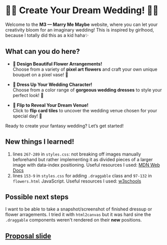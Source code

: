 # 🌸💐 **Create Your Dream Wedding!** 💐🌸

Welcome to the **M3 — Marry Me Maybe** website, where you can let your creativity bloom for an imaginary wedding! This is inspired by girlhood, because I totally did this as a kid haha✨

## What can you do here?

- **🌷 Design Beautiful Flower Arrangements!**  
  Choose from a variety of **pixel art flowers** and craft your own unique bouquet on a pixel vase! 🎨

- **👗 Dress Up Your Wedding Character!**  
  Choose from a color range of **gorgeous wedding dresses** to style your perfect look! 👰

- **🎉 Flip to Reveal Your Dream Venue!**  
  Click to **flip card tiles** to uncover the wedding venue chosen for your special day! 🏰

Ready to create your fantasy wedding? Let’s get started!

## New things I learned!

1. lines `267-289` in `styles.css`: not breaking off images manually beforehand but rather implementing it as divided pieces of a larger image with data-index positioning. Useful resources I used: [MDN Web Docs](https://developer.mozilla.org/en-US/docs/Web/CSS/background-position)
2. lines `153-9` in `styles.css` for adding `.draggable` class and `97-132` in `flowers.html` JavaScript. Useful resources I used: [w3schools](https://www.w3schools.com/jsref/tryit.asp?filename=tryjsref_onmousemove)


## Possible next steps

I want to be able to take a snapshot/screenshot of finished dressup or flower arragements. I tried it with `html2canvas` but it was hard sine the `.draggable` components weren't rendered on their **new** positions. 

## [Proposal slide](https://docs.google.com/presentation/d/1RupQ0yhKZwBzE1syDsxkQlul5VjjmTXHyXktkKBxtR0/edit?usp=sharing)
